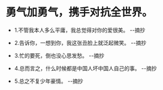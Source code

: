 # 勇气加勇气，携手对抗全世界。

- 1.不管我本人多么平庸，我总觉得对你的爱很美。 --摘抄

- 2.告诉你，一想到你，我这张丑脸上就泛起微笑。 --摘抄

- 3.忙的要死，倒也没心思发愁。 --摘抄

- 4.总而言之，什么时候都是中国人坏中国人自己的事。 --摘抄

- 5.总之不复少年豪情。 --摘抄
